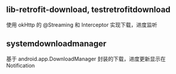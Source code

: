 
## lib-retrofit-download, testretrofitdownload
使用 okHttp 的 @Streaming 和 Interceptor 实现下载，进度监听

## systemdownloadmanager
基于 android.app.DownloadManager 封装的下载，进度更新显示在 Notification